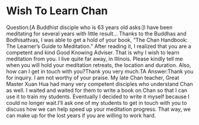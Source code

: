 # Wish To Learn Chan

Question:[A Buddhist disciple who is 63 years old asks:]I have been meditating for several years with little result… Thanks to the Buddhas and Bodhisattvas, I was able to get a hold of your book, “The Chan Handbook: The Learner’s Guide to Meditation.” ​​After reading it, I realized that you are a competent and kind Good Knowing Adviser. That is why I wish to learn meditation from you. I live quite far away, in Illinois. Please kindly tell me when you will hold your meditation retreats, the location and duration. Also, how can I get in touch with you?Thank you very much.​TA      Answer:Thank you for inquiry. I am not worthy of your praise. My late Chan teacher, Great Master Xuan Hua had many very competent disciples who understand Chan as well. I waited and waited for them to write a book on Chan so that I can use it to train my students. Eventually I decided to write it myself because I could no longer wait.​I’ll ask one of my students to get in touch with you to discuss how we can help speed up your meditation progress. That way, we can make up for the lost years if you are willing to work hard.